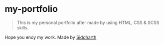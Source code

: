 # my-portfolio

> This is my personal portfolio after made by using HTML, CSS & SCSS skills.

Hope you enoy my work.
Made by [Siddharth](https://github.com/SiddharthVarshney)
